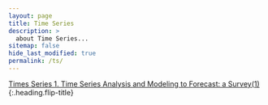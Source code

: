 ```yaml
---
layout: page
title: Time Series
description: >
  about Time Series...
sitemap: false
hide_last_modified: true
permalink: /ts/
---
```


[Times Series 1. Time Series Analysis and Modeling to Forecast: a Survey(1)]{:.heading.flip-title}

[Times Series 1. Time Series Analysis and Modeling to Forecast: a Survey(1)]: /ts/2024-02-22-TS1